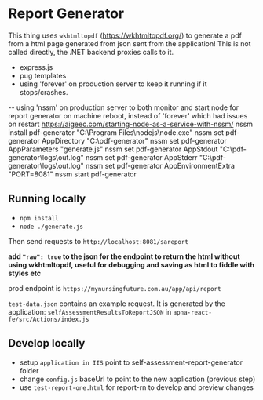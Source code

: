 # Report Generator

This thing uses `wkhtmltopdf` (https://wkhtmltopdf.org/) to generate a pdf from a html page generated from json sent from the application!
This is not called directly, the .NET backend proxies calls to it.

- express.js
- pug templates
- using 'forever' on production server to keep it running if it stops/crashes.

-- using 'nssm' on production server to both monitor and start node for report generator on machine reboot, instead of 'forever' which had issues on restart
https://aigeec.com/starting-node-as-a-service-with-nssm/
nssm install pdf-generator "C:\Program Files\nodejs\node.exe"
nssm set pdf-generator AppDirectory "C:\pdf-generator"
nssm set pdf-generator AppParameters "generate.js"
nssm set pdf-generator AppStdout "C:\pdf-generator\logs\out.log"
nssm set pdf-generator AppStderr "C:\pdf-generator\logs\out.log"
nssm set pdf-generator AppEnvironmentExtra "PORT=8081"
nssm start pdf-generator

## Running locally

- `npm install`
- `node ./generate.js`

Then send requests to `http://localhost:8081/sareport`

**add `"raw": true` to the json for the endpoint to return the html without using wkhtmltopdf, useful for debugging and saving as html to fiddle with styles etc**

prod endpoint is `https://mynursingfuture.com.au/app/api/report`

`test-data.json` contains an example request. It is generated by the application: `selfAssessmentResultsToReportJSON` in `apna-react-fe/src/Actions/index.js`

## Develop locally

- setup `application in IIS` point to self-assessment-report-generator folder
- change `config.js` baseUrl to point to the new application (previous step)
- use `test-report-one.html` for report-rn to develop and preview changes